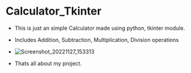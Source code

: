 
# Calculator_Tkinter
- This is just an simple Calculator made using python, tkinter module.

- Includes Addition, Subtraction, Multiplication, Division operations
- ![Screenshot_20221127_153313](https://user-images.githubusercontent.com/94242227/204129505-a25a763f-bf54-412f-ae15-d7afd5be35dc.png)
- Thats all about my project.
